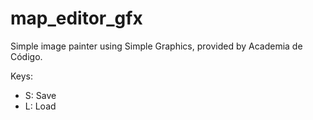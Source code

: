 # map_editor_gfx

Simple image painter using Simple Graphics, provided by Academia de Código.
  
Keys: 
 - S: Save
 - L: Load
